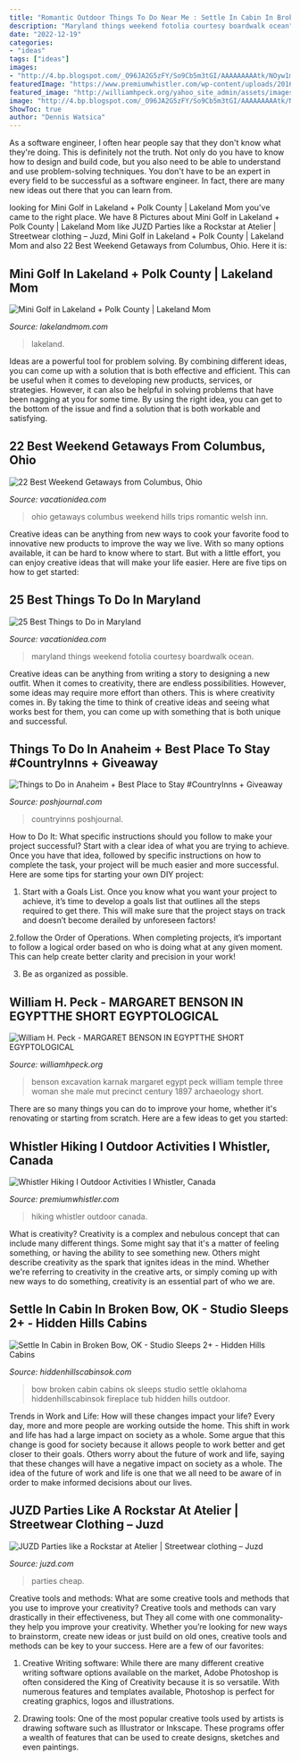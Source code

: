 ```yaml
---
title: "Romantic Outdoor Things To Do Near Me : Settle In Cabin In Broken Bow, Ok"
description: "Maryland things weekend fotolia courtesy boardwalk ocean"
date: "2022-12-19"
categories:
- "ideas"
tags: ["ideas"]
images:
- "http://4.bp.blogspot.com/_O96JA2G5zFY/So9Cb5m3tGI/AAAAAAAAAtk/NOyw1mYp578/s400/DSC_0452.jpg"
featuredImage: "https://www.premiumwhistler.com/wp-content/uploads/2016/09/Whistler_Hiking.jpg"
featured_image: "http://williamhpeck.org/yahoo_site_admin/assets/images/team.302114119_std.jpg"
image: "http://4.bp.blogspot.com/_O96JA2G5zFY/So9Cb5m3tGI/AAAAAAAAAtk/NOyw1mYp578/s400/DSC_0452.jpg"
ShowToc: true
author: "Dennis Watsica"
---
```



As a software engineer, I often hear people say that they don't know what they're doing. This is definitely not the truth. Not only do you have to know how to design and build code, but you also need to be able to understand and use problem-solving techniques. You don't have to be an expert in every field to be successful as a software engineer. In fact, there are many new ideas out there that you can learn from.

	

		
looking for Mini Golf in Lakeland + Polk County | Lakeland Mom you've came to the right place. We have 8 Pictures about Mini Golf in Lakeland + Polk County | Lakeland Mom like JUZD Parties like a Rockstar at Atelier | Streetwear clothing – Juzd, Mini Golf in Lakeland + Polk County | Lakeland Mom and also 22 Best Weekend Getaways from Columbus, Ohio. Here it is:
		
    
## Mini Golf In Lakeland + Polk County | Lakeland Mom

<img loading=lazy src="https://lakelandmom.com/wp-content/uploads/2021/02/Mini-Golf-Lakeland-Florida.jpg" onerror="this.onerror=null;this.src='https://tse4.mm.bing.net/th?id=OIP.d5991BbZqBk6haQOEB_i9wHaDt&amp;pid=15.1';" alt="Mini Golf in Lakeland + Polk County | Lakeland Mom">

_Source: lakelandmom.com_

>lakeland. 

	

Ideas are a powerful tool for problem solving. By combining different ideas, you can come up with a solution that is both effective and efficient. This can be useful when it comes to developing new products, services, or strategies. However, it can also be helpful in solving problems that have been nagging at you for some time. By using the right idea, you can get to the bottom of the issue and find a solution that is both workable and satisfying.

    
## 22 Best Weekend Getaways From Columbus, Ohio

<img loading=lazy src="https://vacationidea.com/pix/img25Hy8R/getaways/best-weekend-getaways-from-columbus-ohio_g19_mobi.jpg" onerror="this.onerror=null;this.src='https://tse4.mm.bing.net/th?id=OIP.EmDOuYE048IlBbOtPFVDHwAAAA&amp;pid=15.1';" alt="22 Best Weekend Getaways from Columbus, Ohio">

_Source: vacationidea.com_

>ohio getaways columbus weekend hills trips romantic welsh inn. 

	

Creative ideas can be anything from new ways to cook your favorite food to innovative new products to improve the way we live. With so many options available, it can be hard to know where to start. But with a little effort, you can enjoy creative ideas that will make your life easier. Here are five tips on how to get started: 

    
## 25 Best Things To Do In Maryland

<img loading=lazy src="https://vacationidea.com/pix/img25Hy8R/articles/best-things-to-do-in-maryland_g25_mobi.jpg" onerror="this.onerror=null;this.src='https://tse3.mm.bing.net/th?id=OIP.bdaw3TdwWHVJCnjGAXXqkAAAAA&amp;pid=15.1';" alt="25 Best Things to Do in Maryland">

_Source: vacationidea.com_

>maryland things weekend fotolia courtesy boardwalk ocean. 

	

Creative ideas can be anything from writing a story to designing a new outfit. When it comes to creativity, there are endless possibilities. However, some ideas may require more effort than others. This is where creativity comes in. By taking the time to think of creative ideas and seeing what works best for them, you can come up with something that is both unique and successful.

    
## Things To Do In Anaheim + Best Place To Stay #CountryInns + Giveaway

<img loading=lazy src="https://poshjournal.com/wp-content/uploads/2017/01/things-to-do-in-anaheim-disneyland.jpg" onerror="this.onerror=null;this.src='https://tse1.mm.bing.net/th?id=OIP.d7gB_Ksq-XlC1ELxUqQfDgHaEK&amp;pid=15.1';" alt="Things to Do in Anaheim + Best Place to Stay #CountryInns + Giveaway">

_Source: poshjournal.com_

>countryinns poshjournal. 

	

How to Do It: What specific instructions should you follow to make your project successful?
Start with a clear idea of what you are trying to achieve. Once you have that idea, followed by specific instructions on how to complete the task, your project will be much easier and more successful. Here are some tips for starting your own DIY project:
1. Start with a Goals List. Once you know what you want your project to achieve, it’s time to develop a goals list that outlines all the steps required to get there. This will make sure that the project stays on track and doesn’t become derailed by unforeseen factors!

2.follow the Order of Operations. When completing projects, it’s important to follow a logical order based on who is doing what at any given moment. This can help create better clarity and precision in your work!

3. Be as organized as possible.

    
## William H. Peck - MARGARET BENSON IN EGYPTTHE SHORT EGYPTOLOGICAL

<img loading=lazy src="http://williamhpeck.org/yahoo_site_admin/assets/images/team.302114119_std.jpg" onerror="this.onerror=null;this.src='https://tse4.mm.bing.net/th?id=OIP.MBjzI5meLttroRnbdK1r8QAAAA&amp;pid=15.1';" alt="William H. Peck - MARGARET BENSON IN EGYPTTHE SHORT EGYPTOLOGICAL">

_Source: williamhpeck.org_

>benson excavation karnak margaret egypt peck william temple three woman she male mut precinct century 1897 archaeology short. 

	

There are so many things you can do to improve your home, whether it's renovating or starting from scratch. Here are a few ideas to get you started:

    
## Whistler Hiking I Outdoor Activities I Whistler, Canada

<img loading=lazy src="https://www.premiumwhistler.com/wp-content/uploads/2016/09/Whistler_Hiking.jpg" onerror="this.onerror=null;this.src='https://tse4.mm.bing.net/th?id=OIP.g2jYAGFalOtYbl9vS25oTQHaEg&amp;pid=15.1';" alt="Whistler Hiking I Outdoor Activities I Whistler, Canada">

_Source: premiumwhistler.com_

>hiking whistler outdoor canada. 

	

What is creativity?
Creativity is a complex and nebulous concept that can include many different things. Some might say that it's a matter of feeling something, or having the ability to see something new. Others might describe creativity as the spark that ignites ideas in the mind. Whether we're referring to creativity in the creative arts, or simply coming up with new ways to do something, creativity is an essential part of who we are.

    
## Settle In Cabin In Broken Bow, OK - Studio Sleeps 2+ - Hidden Hills Cabins

<img loading=lazy src="https://hiddenhillscabinsok.com/wp-content/uploads/2016/03/settlein5.jpg" onerror="this.onerror=null;this.src='https://tse4.mm.bing.net/th?id=OIP.ChbPP_SQFCkD53xQoERlDwHaE8&amp;pid=15.1';" alt="Settle In Cabin in Broken Bow, OK - Studio Sleeps 2+ - Hidden Hills Cabins">

_Source: hiddenhillscabinsok.com_

>bow broken cabin cabins ok sleeps studio settle oklahoma hiddenhillscabinsok fireplace tub hidden hills outdoor. 

	

Trends in Work and Life: How will these changes impact your life?
Every day, more and more people are working outside the home. This shift in work and life has had a large impact on society as a whole. Some argue that this change is good for society because it allows people to work better and get closer to their goals. Others worry about the future of work and life, saying that these changes will have a negative impact on society as a whole. The idea of the future of work and life is one that we all need to be aware of in order to make informed decisions about our lives.

    
## JUZD Parties Like A Rockstar At Atelier | Streetwear Clothing – Juzd

<img loading=lazy src="http://4.bp.blogspot.com/_O96JA2G5zFY/So9Cb5m3tGI/AAAAAAAAAtk/NOyw1mYp578/s400/DSC_0452.jpg" onerror="this.onerror=null;this.src='https://tse4.mm.bing.net/th?id=OIP.yMLUGA240s2SyPeXu8RohwAAAA&amp;pid=15.1';" alt="JUZD Parties like a Rockstar at Atelier | Streetwear clothing – Juzd">

_Source: juzd.com_

>parties cheap. 

	

Creative tools and methods: What are some creative tools and methods that you use to improve your creativity?
Creative tools and methods can vary drastically in their effectiveness, but They all come with one commonality- they help you improve your creativity. Whether you’re looking for new ways to brainstorm, create new ideas or just build on old ones, creative tools and methods can be key to your success. Here are a few of our favorites: 
1. Creative Writing software: While there are many different creative writing software options available on the market, Adobe Photoshop is often considered the King of Creativity because it is so versatile. With numerous features and templates available, Photoshop is perfect for creating graphics, logos and illustrations.

2. Drawing tools: One of the most popular creative tools used by artists is drawing software such as Illustrator or Inkscape. These programs offer a wealth of features that can be used to create designs, sketches and even paintings.

